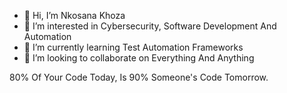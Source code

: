 - 👋 Hi, I’m Nkosana Khoza
- 👀 I’m interested in Cybersecurity, Software Development And Automation
- 🌱 I’m currently learning Test Automation Frameworks 
- 💞️ I’m looking to collaborate on Everything And Anything

80% Of Your Code Today, Is 90% Someone's Code Tomorrow.

<!---
11Scorpius11/11Scorpius11 is a ✨ special ✨ repository because its `README.md` (this file) appears on your GitHub profile.
You can click the Preview link to take a look at your changes.
--->
